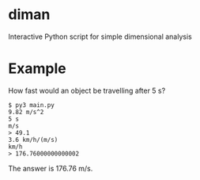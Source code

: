 # diman
Interactive Python script for simple dimensional analysis

# Example
How fast would an object be travelling after 5 s?
```
$ py3 main.py
9.82 m/s^2
5 s
m/s
> 49.1
3.6 km/h/(m/s)
km/h
> 176.76000000000002
```
The answer is 176.76 m/s.
